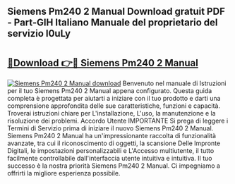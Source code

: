## Siemens Pm240 2 Manual Download gratuit PDF - Part-GlH Italiano Manuale del proprietario del servizio I0uLy

# <h2><a href="http://dfgde6.blite.top/?on=Siemens+Pm240+2+Manual">🔗Download 👉🔴 Siemens Pm240 2 Manual</a></h2>

[![Siemens Pm240 2 Manual download](https://i.imgur.com/lujVjoI.png)](http://dfgde6.blite.top/?on=Siemens+Pm240+2+Manual)
Benvenuto nel manuale di Istruzioni per il tuo Siemens Pm240 2 Manual appena configurato. Questa guida completa è progettata per aiutarti a iniziare con il tuo prodotto e darti una comprensione approfondita delle sue caratteristiche, funzioni e capacità. Troverai istruzioni chiare per L'installazione, L'uso, la manutenzione e la risoluzione dei problemi. Accordo Utente IMPORTANTE Si prega di leggere i Termini di Servizio prima di iniziare il nuovo Siemens Pm240 2 Manual. Siemens Pm240 2 Manual ha un'impressionante raccolta di funzionalità avanzate, tra cui il riconoscimento di oggetti, la scansione Delle Impronte Digitali, le impostazioni personalizzabili e L'Accesso multiutente, il tutto facilmente controllabile dall'interfaccia utente intuitiva e intuitiva. Il tuo successo è la nostra priorità Siemens Pm240 2 Manual. Ci impegniamo a offrirti la migliore esperienza possibile.
